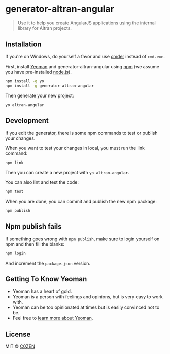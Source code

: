 # generator-altran-angular 
> Use it to help you create AngularJS applications using the internal library for Altran projects.

## Installation

If you're on Windows, do yourself a favor and use [cmder](http://cmder.net/) instead of `cmd.exe`.

First, install [Yeoman](http://yeoman.io) and generator-altran-angular using [npm](https://www.npmjs.com/) (we assume you have pre-installed [node.js](https://nodejs.org/)).

```bash
npm install -g yo
npm install -g generator-altran-angular
```

Then generate your new project:

```bash
yo altran-angular
```

## Development

If you edit the generator, there is some npm commands to test or publish your changes.

When you want to test your changes in local, you must run the link command:

```bash
npm link
```

Then you can create a new project with `yo altran-angular`.

You can also lint and test the code:

```bash
npm test
```

When you are done, you can commit and publish the new npm package:

```bash
npm publish
```

## Npm publish fails

If something goes wrong with `npm publish`, make sure to login yourself on npm and then fill the blanks:

```bash
npm login
```

And increment the `package.json` version.

## Getting To Know Yeoman

 * Yeoman has a heart of gold.
 * Yeoman is a person with feelings and opinions, but is very easy to work with.
 * Yeoman can be too opinionated at times but is easily convinced not to be.
 * Feel free to [learn more about Yeoman](http://yeoman.io/).

## License

MIT © [C0ZEN](www.geoffreytestelin.com)
